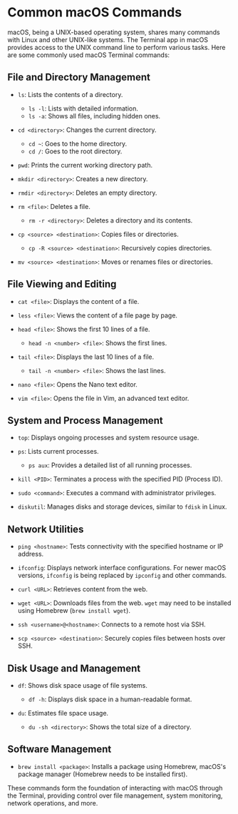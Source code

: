 # Common macOS Commands

macOS, being a UNIX-based operating system, shares many commands with Linux and other UNIX-like systems. The Terminal app in macOS provides access to the UNIX command line to perform various tasks. Here are some commonly used macOS Terminal commands:

## File and Directory Management

- `ls`: Lists the contents of a directory.
  - `ls -l`: Lists with detailed information.
  - `ls -a`: Shows all files, including hidden ones.

- `cd <directory>`: Changes the current directory.
  - `cd ~`: Goes to the home directory.
  - `cd /`: Goes to the root directory.

- `pwd`: Prints the current working directory path.

- `mkdir <directory>`: Creates a new directory.

- `rmdir <directory>`: Deletes an empty directory.

- `rm <file>`: Deletes a file.
  - `rm -r <directory>`: Deletes a directory and its contents.

- `cp <source> <destination>`: Copies files or directories.
  - `cp -R <source> <destination>`: Recursively copies directories.

- `mv <source> <destination>`: Moves or renames files or directories.

## File Viewing and Editing

- `cat <file>`: Displays the content of a file.

- `less <file>`: Views the content of a file page by page.

- `head <file>`: Shows the first 10 lines of a file.
  - `head -n <number> <file>`: Shows the first <number> lines.

- `tail <file>`: Displays the last 10 lines of a file.
  - `tail -n <number> <file>`: Shows the last <number> lines.

- `nano <file>`: Opens the Nano text editor.
- `vim <file>`: Opens the file in Vim, an advanced text editor.

## System and Process Management

- `top`: Displays ongoing processes and system resource usage.

- `ps`: Lists current processes.
  - `ps aux`: Provides a detailed list of all running processes.

- `kill <PID>`: Terminates a process with the specified PID (Process ID).

- `sudo <command>`: Executes a command with administrator privileges.

- `diskutil`: Manages disks and storage devices, similar to `fdisk` in Linux.

## Network Utilities

- `ping <hostname>`: Tests connectivity with the specified hostname or IP address.

- `ifconfig`: Displays network interface configurations. For newer macOS versions, `ifconfig` is being replaced by `ipconfig` and other commands.
  
- `curl <URL>`: Retrieves content from the web.

- `wget <URL>`: Downloads files from the web. `wget` may need to be installed using Homebrew (`brew install wget`).

- `ssh <username>@<hostname>`: Connects to a remote host via SSH.

- `scp <source> <destination>`: Securely copies files between hosts over SSH.

## Disk Usage and Management

- `df`: Shows disk space usage of file systems.
  - `df -h`: Displays disk space in a human-readable format.

- `du`: Estimates file space usage.
  - `du -sh <directory>`: Shows the total size of a directory.

## Software Management

- `brew install <package>`: Installs a package using Homebrew, macOS's package manager (Homebrew needs to be installed first).

These commands form the foundation of interacting with macOS through the Terminal, providing control over file management, system monitoring, network operations, and more.
